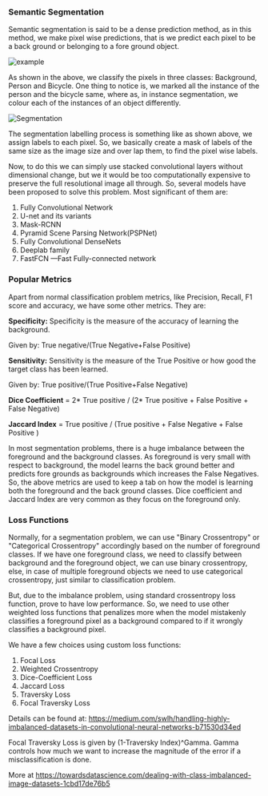 ### Semantic Segmentation

Semantic segmentation is said to be a dense prediction method, as in this method, we make pixel wise predictions, that is we predict each pixel to be a back ground or belonging to a fore ground object. 

![example](https://www.jeremyjordan.me/content/images/2018/05/Screen-Shot-2018-05-17-at-7.42.16-PM.png)

As shown in the above, we classify the pixels in three classes: Background, Person and Bicycle. One thing to notice is, we marked all the instance of the person and the bicycle same, where as, in instance segmentation, we colour each of the instances of an object differently.

![Segmentation](https://www.jeremyjordan.me/content/images/2018/05/Screen-Shot-2018-05-17-at-9.02.15-PM.png)

The segmentation labelling process is something like as shown above, we assign labels to each pixel. So, we basically create a mask of labels of the same size as the image size and over lap them, to find the pixel wise labels.

Now, to do this we can simply use stacked convolutional layers without dimensional change, but we it would be too computationally expensive to preserve the full resolutional image all through. So, several models have been proposed to solve this problem. Most significant of them are:

1. Fully Convolutional Network
2. U-net and its variants
3. Mask-RCNN
4. Pyramid Scene Parsing Network(PSPNet)
5. Fully Convolutional DenseNets
6. Deeplab family
7. FastFCN —Fast Fully-connected network

### Popular Metrics

Apart from normal classification problem metrics, like Precision, Recall, F1 score and accuracy, we have some other metrics. They are:

**Specificity:**  Specificity is the measure of the accuracy of learning the background.

Given by: True negative/(True Negative+False Positive) 

**Sensitivity:** Sensitivity is the measure of the True Positive or how good the target class has been learned.

Given by: True positive/(True Positive+False Negative)

**Dice Coefficient** = 2* True positive / (2* True positive + False Positive + False Negative)

**Jaccard Index** = True positive / (True positive + False Negative + False Positive )

In most segmentation problems, there is a huge imbalance between the foreground and the background classes. As foreground is very small with respect to background, the model learns the back ground better and predicts fore grounds as backgrounds which increases the False Negatives. So, the above metrics are used to keep a tab on how the model is learning both the foreground and the back ground classes. Dice coefficient and Jaccard Index are very common as they focus on the foreground only. 

### Loss Functions

Normally, for a segmentation problem, we can use "Binary Crossentropy" or "Categorical Crossentropy" accordingly based on the number of foreground classes. If we have one foreground class, we need to classify between background and the foreground object, we can use binary crossentropy, else, in case of multiple foreground objects we need to use categorical crossentropy, just similar to classification problem. 

But, due to the imbalance problem, using standard crossentropy loss function, prove to have low performance. So, we need to use other weighted loss functions that penalizes more when the model mistakenly classifies a foreground pixel as a background compared to if it wrongly classifies a background pixel.

We have a few choices using custom loss functions:

1. Focal Loss
2. Weighted Crossentropy
3. Dice-Coefficient Loss
4. Jaccard Loss
5. Traversky Loss
6. Focal Traversky Loss

Details can be found at: https://medium.com/swlh/handling-highly-imbalanced-datasets-in-convolutional-neural-networks-b71530d34ed

Focal Traversky Loss is given by (1-Traversky Index)^Gamma. Gamma controls how much we want to increase the magnitude of the error if a misclassification is done. 

More at https://towardsdatascience.com/dealing-with-class-imbalanced-image-datasets-1cbd17de76b5





